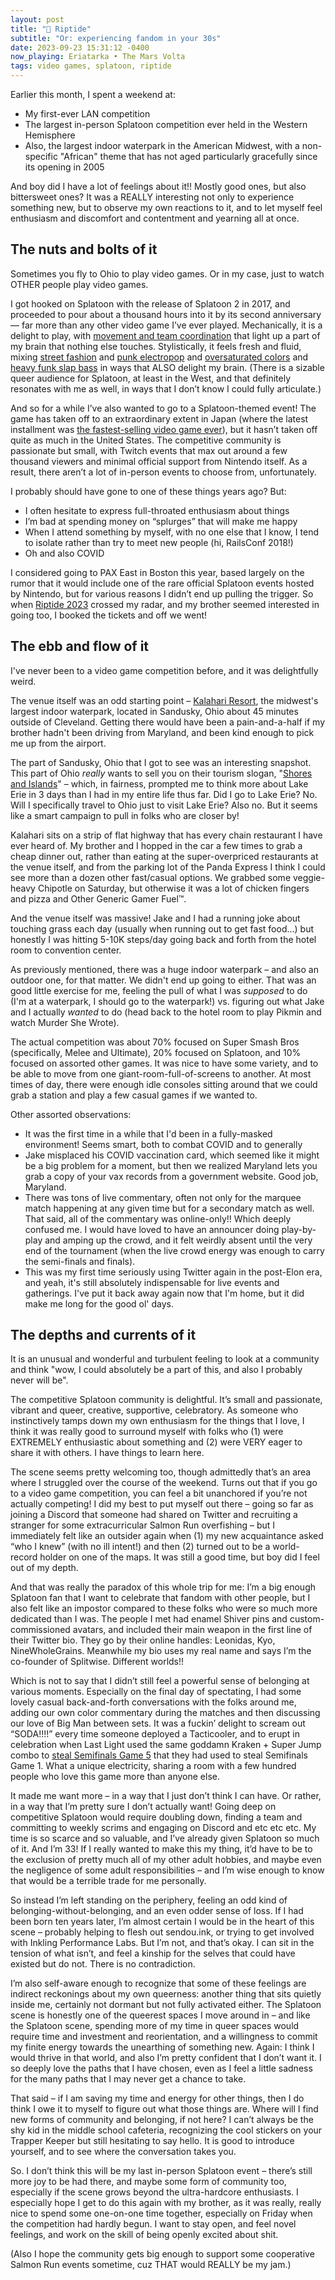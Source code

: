 ```yaml
---
layout: post
title: "🦑 Riptide"
subtitle: "Or: experiencing fandom in your 30s"
date: 2023-09-23 15:31:12 -0400
now_playing: Eriatarka • The Mars Volta
tags: video games, splatoon, riptide
---
```


Earlier this month, I spent a weekend at:
* My first-ever LAN competition
* The largest in-person Splatoon competition ever held in the Western Hemisphere
* Also, the largest indoor waterpark in the American Midwest, with a non-specific "African" theme that has not aged particularly gracefully since its opening in 2005

And boy did I have a lot of feelings about it!! Mostly good ones, but also bittersweet ones? It was a REALLY interesting not only to experience something new, but to observe my own reactions to it, and to let myself feel enthusiasm and discomfort and contentment and yearning all at once.

## The nuts and bolts of it

Sometimes you fly to Ohio to play video games. Or in my case, just to watch OTHER people play video games.

I got hooked on Splatoon with the release of Splatoon 2 in 2017, and proceeded to pour about a thousand hours into it by its second anniversary — far more than any other video game I’ve ever played. Mechanically, it is a delight to play, with [movement and team coordination](https://twitter.com/IPLSplatoon/status/1700997953698328993) that light up a part of my brain that nothing else touches. Stylistically, it feels fresh and fluid, mixing [street fashion](https://www.nintendo.co.jp/character/splatoon/en/fashion/#gear) and [punk electropop](https://www.youtube.com/watch?v=ah-w2Du1OL4) and [oversaturated colors](https://twitter.com/NintendoAmerica/status/1285545062600855553) and [heavy funk slap bass](https://www.youtube.com/watch?v=HjXQpcLad3g) in ways that ALSO delight my brain. (There is a sizable queer audience for Splatoon, at least in the West, and that definitely resonates with me as well, in ways that I don’t know I could fully articulate.)

And so for a while I’ve also wanted to go to a Splatoon-themed event! The game has taken off to an extraordinary extent in Japan (where the latest installment was [the fastest-selling video game ever](https://www.gamespot.com/amp-articles/splatoon-3-is-fastest-selling-game-of-all-time-in-japan/1100-6507376/)), but it hasn’t taken off quite as much in the United States. The competitive community is passionate but small, with Twitch events that max out around a few thousand viewers and minimal official support from Nintendo itself. As a result, there aren’t a lot of in-person events to choose from, unfortunately.

I probably should have gone to one of these things years ago? But:
- I often hesitate to express full-throated enthusiasm about things
- I’m bad at spending money on “splurges” that will make me happy
- When I attend something by myself, with no one else that I know, I tend to isolate rather than try to meet new people (hi, RailsConf 2018!)
- Oh and also COVID

I considered going to PAX East in Boston this year, based largely on the rumor that it would include one of the rare official Splatoon events hosted by Nintendo, but for various reasons I didn’t end up pulling the trigger. So when [Riptide 2023](https://www.start.gg/tournament/riptide-2023-4/details) crossed my radar, and my brother seemed interested in going too, I booked the tickets and off we went!

## The ebb and flow of it

I've never been to a video game competition before, and it was delightfully weird.

The venue itself was an odd starting point – [Kalahari Resort](https://www.kalahariresorts.com/ohio/), the midwest's largest indoor waterpark, located in Sandusky, Ohio about 45 minutes outside of Cleveland. Getting there would have been a pain-and-a-half if my brother hadn't been driving from Maryland, and been kind enough to pick me up from the airport.

The part of Sandusky, Ohio that I got to see was an interesting snapshot. This part of Ohio _really_ wants to sell you on their tourism slogan, "[Shores and Islands](https://www.shoresandislands.com)" – which, in fairness, prompted me to think more about Lake Erie in 3 days than I had in my entire life thus far. Did I go to Lake Erie? No. Will I specifically travel to Ohio just to visit Lake Erie? Also no. But it seems like a smart campaign to pull in folks who are closer by!

Kalahari sits on a strip of flat highway that has every chain restaurant I have ever heard of. My brother and I hopped in the car a few times to grab a cheap dinner out, rather than eating at the super-overpriced restaurants at the venue itself, and from the parking lot of the Panda Express I think I could see more than a dozen other fast/casual options. We grabbed some veggie-heavy Chipotle on Saturday, but otherwise it was a lot of chicken fingers and pizza and Other Generic Gamer Fuel™️.

And the venue itself was massive! Jake and I had a running joke about touching grass each day (usually when running out to get fast food...) but honestly I was hitting 5-10K steps/day going back and forth from the hotel room to convention center.

As previously mentioned, there was a huge indoor waterpark – and also an outdoor one, for that matter. We didn't end up going to either. That was an good little exercise for me, feeling the pull of what I was _supposed_ to do (I'm at a waterpark, I should go to the waterpark!) vs. figuring out what Jake and I actually _wanted_ to do (head back to the hotel room to play Pikmin and watch Murder She Wrote).

The actual competition was about 70% focused on Super Smash Bros (specifically, Melee and Ultimate), 20% focused on Splatoon, and 10% focused on assorted other games. It was nice to have some variety, and to be able to move from one giant-room-full-of-screens to another. At most times of day, there were enough idle consoles sitting around that we could grab a station and play a few casual games if we wanted to.

Other assorted observations:
- It was the first time in a while that I'd been in a fully-masked environment! Seems smart, both to combat COVID and to generally 
- Jake misplaced his COVID vaccination card, which seemed like it might be a big problem for a moment, but then we realized Maryland lets you grab a copy of your vax records from a government website. Good job, Maryland.
- There was tons of live commentary, often not only for the marquee match happening at any given time but for a secondary match as well. That said, all of the commentary was online-only!! Which deeply confused me. I would have loved to have an announcer doing play-by-play and amping up the crowd, and it felt weirdly absent until the very end of the tournament (when the live crowd energy was enough to carry the semi-finals and finals).
- This was my first time seriously using Twitter again in the post-Elon era, and yeah, it's still absolutely indispensable for live events and gatherings. I've put it back away again now that I'm home, but it did make me long for the good ol' days.

## The depths and currents of it

It is an unusual and wonderful and turbulent feeling to look at a community and think "wow, I could absolutely be a part of this, and also I probably never will be".

The competitive Splatoon community is delightful. It’s small and passionate, vibrant and queer, creative, supportive, celebratory. As someone who instinctively tamps down my own enthusiasm for the things that I love, I think it was really good to surround myself with folks who (1) were EXTREMELY enthusiastic about something and (2) were VERY eager to share it with others. I have things to learn here.

The scene seems pretty welcoming too, though admittedly that’s an area where I struggled over the course of the weekend. Turns out that if you go to a video game competition, you can feel a bit unanchored if you’re not actually competing! I did my best to put myself out there – going so far as joining a Discord that someone had shared on Twitter and recruiting a stranger for some extracurricular Salmon Run overfishing – but I immediately felt like an outsider again when (1) my new acquaintance asked “who I knew” (with no ill intent!) and then (2) turned out to be a world-record holder on one of the maps. It was still a good time, but boy did I feel out of my depth.

And that was really the paradox of this whole trip for me: I’m a big enough Splatoon fan that I want to celebrate that fandom with other people, but I also felt like an impostor compared to these folks who were so much more dedicated than I was. The people I met had enamel Shiver pins and custom-commissioned avatars, and included their main weapon in the first line of their Twitter bio. They go by their online handles: Leonidas, Kyo, NineWholeGrains. Meanwhile my bio uses my real name and says I’m the co-founder of Splitwise. Different worlds!!

Which is not to say that I didn’t still feel a powerful sense of belonging at various moments. Especially on the final day of spectating, I had some lovely casual back-and-forth conversations with the folks around me, adding our own color commentary during the matches and then discussing our love of Big Man between sets. It was a fuckin’ delight to scream out “SODA!!!!” every time someone deployed a Tacticooler, and to erupt in celebration when Last Light used the same goddamn Kraken + Super Jump combo to [steal Semifinals Game 5](https://twitter.com/IPLSplatoon/status/1700943366152667343) that they had used to steal Semifinals Game 1. What a unique electricity, sharing a room with a few hundred people who love this game more than anyone else.

It made me want more – in a way that I just don’t think I can have. Or rather, in a way that I’m pretty sure I don’t actually want! Going deep on competitive Splatoon would require doubling down, finding a team and committing to weekly scrims and engaging on Discord and etc etc etc. My time is so scarce and so valuable, and I’ve already given Splatoon so much of it. And I’m 33! If I really wanted to make this my thing, it’d have to be to the exclusion of pretty much all of my other adult hobbies, and maybe even the negligence of some adult responsibilities – and I’m wise enough to know that would be a terrible trade for me personally.

So instead I’m left standing on the periphery, feeling an odd kind of belonging-without-belonging, and an even odder sense of loss. If I had been born ten years later, I’m almost certain I would be in the heart of this scene – probably helping to flesh out sendou.ink, or trying to get involved with Inkling Performance Labs. But I’m not, and that’s okay. I can sit in the tension of what isn’t, and feel a kinship for the selves that could have existed but do not. There is no contradiction.

I’m also self-aware enough to recognize that some of these feelings are indirect reckonings about my own queerness: another thing that sits quietly inside me, certainly not dormant but not fully activated either. The Splatoon scene is honestly one of the queerest spaces I move around in – and like the Splatoon scene, spending more of my time in queer spaces would require time and investment and reorientation, and a willingness to commit my finite energy towards the unearthing of something new. Again: I think I would thrive in that world, and also I’m pretty confident that I don’t want it. I so deeply love the paths that I have chosen, even as I feel a little sadness for the many paths that I may never get a chance to take.

That said – if I am saving my time and energy for other things, then I do think I owe it to myself to figure out what those things are. Where will I find new forms of community and belonging, if not here? I can’t always be the shy kid in the middle school cafeteria, recognizing the cool stickers on your Trapper Keeper but still hesitating to say hello. It is good to introduce yourself, and to see where the conversation takes you.

So. I don’t think this will be my last in-person Splatoon event – there’s still more joy to be had there, and maybe some form of community too, especially if the scene grows beyond the ultra-hardcore enthusiasts. I especially hope I get to do this again with my brother, as it was really, really nice to spend some one-on-one time together, especially on Friday when the competition had hardly begun. I want to stay open, and feel novel feelings, and work on the skill of being openly excited about shit.

(Also I hope the community gets big enough to support some cooperative Salmon Run events sometime, cuz THAT would REALLY be my jam.)